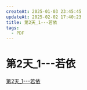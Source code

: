```yaml
---
createAt: 2025-01-03 23:45:45
updateAt: 2025-02-02 17:40:23
title: 第2天_1---若依
tags:
  - PDF
---
```

# 第2天_1---若依

[第2天_1---若依](/PDFs/第2天_1---若依.pdf)